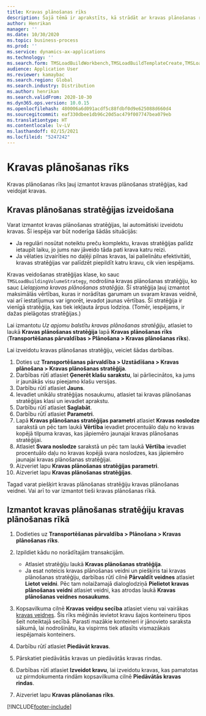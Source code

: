 ```yaml
---
title: Kravas plānošanas rīks
description: Šajā tēmā ir aprakstīts, kā strādāt ar kravas plānošanas rīku.
author: Henrikan
manager: ''
ms.date: 10/30/2020
ms.topic: business-process
ms.prod: ''
ms.service: dynamics-ax-applications
ms.technology: ''
ms.search.form: TMSLoadBuildWorkbench,TMSLoadBuildTemplateCreate,TMSLoadBuildStrategy,TMSLoadBuildTemplateApply
audience: Application User
ms.reviewer: kamaybac
ms.search.region: Global
ms.search.industry: Distribution
ms.author: henrikan
ms.search.validFrom: 2020-10-30
ms.dyn365.ops.version: 10.0.15
ms.openlocfilehash: 480006a6d091acdf5c88fdbf0d9e625088d660d4
ms.sourcegitcommit: eaf330dbee1db96c20d5ac479f007747bea079eb
ms.translationtype: HT
ms.contentlocale: lv-LV
ms.lasthandoff: 02/15/2021
ms.locfileid: "5247242"
---
```

# <a name="load-building-workbench"></a>Kravas plānošanas rīks

Kravas plānošanas rīks ļauj izmantot kravas plānošanas stratēģijas, kad veidojat kravas.

## <a name="create-a-load-building-strategy"></a>Kravas plānošanas stratēģijas izveidošana

Varat izmantot kravas plānošanas stratēģijas, lai automātiski izveidotu kravas. Šī iespēja var būt noderīga šādās situācijās:

- Ja regulāri nosūtat noteiktu preču komplektu, kravas stratēģijas palīdz ietaupīt laiku, jo jums nav jāveido tāda pati krava katru reizi.
- Ja vēlaties izvairīties no daļēji pilnas kravas, lai palielinātu efektivitāti, kravas stratēģijas var palīdzēt piepildīt katru kravu, cik vien iespējams.

Kravas veidošanas stratēģijas klase, ko sauc `TMSLoadBuildingVolumeStrategy`, nodrošina kravas plānošanas stratēģiju, ko sauc *Lielapjoma kravas plānošanas stratēģija*. Šī stratēģija ļauj izmantot maksimālās vērtības, kuras ir norādītas garumam un svaram kravas veidnē, vai arī iestatījumus var ignorēt, ievadot jaunas vērtības. Šī stratēģija ir vienīgā stratēģija, kas tiek iekļauta ārpus lodziņa. (Tomēr, iespējams, ir dažas pielāgotas stratēģijas.)

Lai izmantotu *Uz apjomu balstītu kravas plānošanas stratēģiju*, atlasiet to laukā **Kravas plānošanas stratēģija** lapā **Kravas plānošanas rīks** (**Transportēšanas pārvaldības &gt; Plānošana &gt; Kravas plānošanas rīks**).

Lai izveidotu kravas plānošanas stratēģiju, veiciet šādas darbības.

1. Doties uz **Transportēšanas pārvaldība &gt; Uzstādīšana &gt; Kravas plānošana &gt; Kravas plānošanas stratēģija**.
1. Darbības rūtī atlasiet **Ģenerēt klašu sarakstu**, lai pārliecinātos, ka jums ir jaunākās visu pieejamo klašu versijas.
1. Darbību rūtī atlasiet **Jauns**.
1. Ievadiet unikālu stratēģijas nosaukumu, atlasiet tai kravas plānošanas stratēģijas klasi un ievadiet aprakstu.
1. Darbību rūtī atlasiet **Saglabāt**.
1. Darbību rūtī atlasiet **Parametri**.
1. Lapā **Kravas plānošanas stratēģijas parametri** atlasiet **Kravas noslodze** sarakstā un pēc tam laukā **Vērtība** ievadiet procentuālo daļu no kravas kopējā tilpuma kravas, kas jāpiemēro jaunajai kravas plānošanas stratēģijai.
1. Atlasiet **Svara noslodze** sarakstā un pēc tam laukā **Vērtība** ievadiet procentuālo daļu no kravas kopējā svara noslodzes, kas jāpiemēro jaunajai kravas plānošanas stratēģijai.
1. Aizveriet lapu **Kravas plānošanas stratēģijas parametri**.
1. Aizveriet lapu **Kravas plānošanas stratēģijas**.

Tagad varat piešķirt kravas plānošanas stratēģiju kravas plānošanas veidnei. Vai arī to var izmantot tieši kravas plānošanas rīkā.

## <a name="use-a-load-building-strategy-in-the-load-building-workbench"></a>Izmantot kravas plānošanas stratēģiju kravas plānošanas rīkā

1. Dodieties uz **Transportēšanas pārvaldība &gt; Plānošana &gt; Kravas plānošanas rīks**.
1. Izpildiet kādu no norādītajām transakcijām.

    - Atlasiet stratēģiju laukā **Kravas plānošanas stratēģija**.
    - Ja esat noteicis kravas plānošanas veidni un piešķīris tai kravas plānošanas stratēģiju, darbības rūtī cilnē **Pārvaldīt veidnes** atlasiet **Lietot veidni**. Pēc tam nolaižamajā dialoglodziņā **Pielietot kravas plānošanas veidni** atlasiet veidni, kas atrodas laukā **Kravas plānošanas veidnes nosaukums**.

1. Kopsavilkuma cilnē **Kravas veidņu secība** atlasiet vienu vai vairākas [kravas veidnes](load-template.md). Šis rīks mēģinās ievietot kravu šajos konteineru tipos šeit noteiktajā secībā. Parasti mazākie konteineri ir jānovieto saraksta sākumā, lai nodrošinātu, ka vispirms tiek atlasīts vismazākais iespējamais konteiners.
1. Darbību rūtī atlasiet **Piedāvāt kravas**.
1. Pārskatiet piedāvātās kravas un piedāvātās kravas rindas.
1. Darbības rūtī atlasiet **Izveidot kravu**, lai izveidotu kravas, kas pamatotas uz pirmdokumenta rindām kopsavilkuma cilnē **Piedāvātās kravas rindas**.
1. Aizveriet lapu **Kravas plānošanas rīks**.


[!INCLUDE[footer-include](../../../includes/footer-banner.md)]